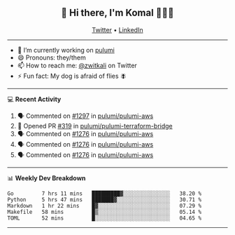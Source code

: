 <h2 align="center"> 👋 Hi there, I'm Komal 🧑🏾‍💻 </h2>
<p align="center">
    <a href="https://twitter.com/zwitkali">Twitter</a> •
    <a href="https://www.linkedin.com/in/komal-ali/">LinkedIn</a>
</p>

--------

- 🔭 I’m currently working on [pulumi](https://github.com/pulumi/pulumi)
- 😄 Pronouns: they/them
- 📫 How to reach me: [@zwitkali](https://twitter.com/zwitkali) on Twitter
- ⚡ Fun fact: My dog is afraid of flies 🪰

--------
💻 **Recent Activity**

<!--START_SECTION:activity-->
1. 🗣 Commented on [#1297](https://github.com/pulumi/pulumi-aws/issues/1297) in [pulumi/pulumi-aws](https://github.com/pulumi/pulumi-aws)
2. 💪 Opened PR [#319](https://github.com/pulumi/pulumi-terraform-bridge/pull/319) in [pulumi/pulumi-terraform-bridge](https://github.com/pulumi/pulumi-terraform-bridge)
3. 🗣 Commented on [#1276](https://github.com/pulumi/pulumi-aws/issues/1276) in [pulumi/pulumi-aws](https://github.com/pulumi/pulumi-aws)
4. 🗣 Commented on [#1276](https://github.com/pulumi/pulumi-aws/issues/1276) in [pulumi/pulumi-aws](https://github.com/pulumi/pulumi-aws)
5. 🗣 Commented on [#1276](https://github.com/pulumi/pulumi-aws/issues/1276) in [pulumi/pulumi-aws](https://github.com/pulumi/pulumi-aws)
<!--END_SECTION:activity-->

--------

📊 **Weekly Dev Breakdown**
<!--START_SECTION:waka-->
```text
Go         7 hrs 11 mins   █████████▓░░░░░░░░░░░░░░░   38.20 % 
Python     5 hrs 47 mins   ███████▓░░░░░░░░░░░░░░░░░   30.71 % 
Markdown   1 hr 22 mins    █▓░░░░░░░░░░░░░░░░░░░░░░░   07.29 % 
Makefile   58 mins         █▒░░░░░░░░░░░░░░░░░░░░░░░   05.14 % 
TOML       52 mins         █░░░░░░░░░░░░░░░░░░░░░░░░   04.65 % 
```
<!--END_SECTION:waka-->

--------